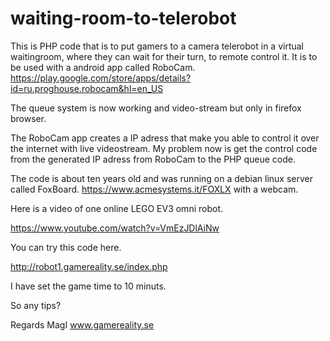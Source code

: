 # waiting-room-to-telerobot
This is PHP code that is to put gamers to a camera telerobot in a virtual waitingroom, where they can wait for their turn, to remote control it.
It is to be used with a android app called RoboCam.
https://play.google.com/store/apps/details?id=ru.proghouse.robocam&hl=en_US

The queue system is now working and video-stream but only in firefox browser.

The RoboCam app creates a IP adress that make you able to control it over the internet with live videostream.
My problem now is get the control code from the generated IP adress from RoboCam to the PHP queue code.


The code is about ten years old and was running on a debian linux server called FoxBoard.
https://www.acmesystems.it/FOXLX
with a webcam.


Here is a video of one online LEGO EV3 omni robot.

https://www.youtube.com/watch?v=VmEzJDlAiNw

You can try this code here.

http://robot1.gamereality.se/index.php

I have set the game time to 10 minuts.


So any tips?

Regards MagI 
www.gamereality.se
